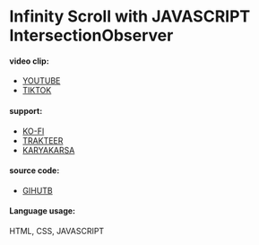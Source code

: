# Infinity Scroll with JAVASCRIPT IntersectionObserver

#### video clip:
- [YOUTUBE]()
- [TIKTOK]()

#### support:
- [KO-FI]()
- [TRAKTEER]()
- [KARYAKARSA]()

#### source code:
- [GIHUTB](https://github.com/AnwarAchilles/code-and-clips/tree/main/Infinity%20Scroll%20with%20JAVASCRIPT%20IntersectionObserver)

#### Language usage:
HTML, CSS, JAVASCRIPT